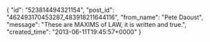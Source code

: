  {
   "id": "523814494321154",
   "post_id": "462493170453287_483918211644116",
   "from_name": "Pete Daoust",
   "message": "These are MAXIMS of LAW, it is written and true.",
   "created_time": "2013-06-11T19:45:57+0000"
 }
